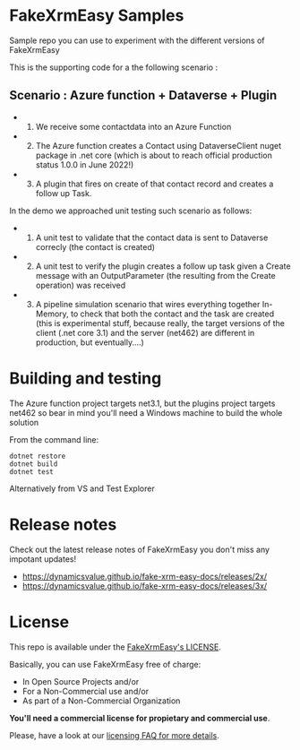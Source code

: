 # FakeXrmEasy Samples

Sample repo you can use to experiment with the different versions of FakeXrmEasy

This is the supporting code for a the following scenario :

## Scenario : Azure function + Dataverse + Plugin

- 1) We receive some contactdata into an Azure Function
- 2) The Azure function creates a Contact using DataverseClient nuget package in .net core (which is about to reach official production status 1.0.0 in June 2022!)
- 3) A plugin that fires on create of that contact record and creates a follow up Task.

In the demo we approached unit testing such scenario as follows:

- 1) A unit test to validate that the contact data is sent to Dataverse correcly (the contact is created)
- 2) A unit test to verify the plugin creates a follow up task given a Create message with an OutputParameter (the resulting from the Create operation) was received
- 3) A pipeline simulation scenario that wires everything together In-Memory, to check that both the contact and the task are created (this is experimental stuff, because really, the target versions of the client (.net core 3.1) and the server (net462) are different in production, but eventually....)

# Building and testing

The Azure function project targets net3.1, but the plugins project targets net462 so bear in mind you'll need a Windows machine to build the whole solution

From the command line:

    dotnet restore
    dotnet build
    dotnet test

Alternatively from VS and Test Explorer

# Release notes

Check out the latest release notes of FakeXrmEasy you don't miss any impotant updates!

- https://dynamicsvalue.github.io/fake-xrm-easy-docs/releases/2x/
- https://dynamicsvalue.github.io/fake-xrm-easy-docs/releases/3x/


# License

This repo is available under the [FakeXrmEasy's LICENSE](https://dynamicsvalue.github.io/fake-xrm-easy-docs/licensing/license/). 

Basically, you can use FakeXrmEasy free of charge: 

- In Open Source Projects and/or 
- For a Non-Commercial use and/or
- As part of a Non-Commercial Organization

**You'll need a commercial license for propietary and commercial use**.

Please, have a look at our [licensing FAQ for more details](https://dynamicsvalue.github.io/fake-xrm-easy-docs/licensing/faq/).



